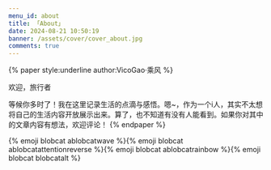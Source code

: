 ```yaml
---
menu_id: about
title: 「About」
date: 2024-08-21 10:50:19
banner: /assets/cover/cover_about.jpg
comments: true
---
```


{% paper style:underline author:VicoGao·乘风 %}
<!-- line left -->
欢迎，旅行者
<!-- paragraph -->
等候你多时了！我在这里记录生活的点滴与感悟。嗯~，作为一个i人，其实不太想将自己的生活内容开放展示出来。算了，也不知道有没有人能看到。如果你对其中的文章内容有想法，欢迎评论！
{% endpaper %}

{% emoji blobcat ablobcatwave %}{% emoji blobcat ablobcatattentionreverse %}{% emoji blobcat ablobcatrainbow %}{% emoji blobcat blobcatalt %}  
